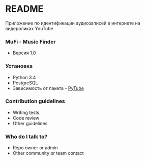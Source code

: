 # README #

Приложение по идентификации аудиозаписей в интернете на видероликах YouTube

### MuFi - Music Finder ###

* Версия 1.0

### Установка ###

* Python 3.4
* PostgreSQL
* Зависимость от пакета - [PyTube](https://github.com/nficano/pytube)

### Contribution guidelines ###

* Writing tests
* Code review
* Other guidelines

### Who do I talk to? ###

* Repo owner or admin
* Other community or team contact